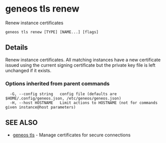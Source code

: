 # geneos tls renew

Renew instance certificates

```text
geneos tls renew [TYPE] [NAME...] [flags]
```

## Details

Renew instance certificates. All matching instances have a new
certificate issued using the current signing certificate but the
private key file is left unchanged if it exists.

### Options inherited from parent commands

```text
  -G, --config string   config file (defaults are $HOME/.config/geneos.json, /etc/geneos/geneos.json)
  -H, --host HOSTNAME   Limit actions to HOSTNAME (not for commands given instance@host parameters)
```

## SEE ALSO

* [geneos tls](geneos_tls.md)	 - Manage certificates for secure connections
